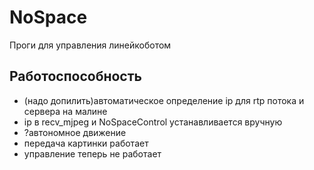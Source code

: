 # NoSpace
Проги для управления линейкоботом
## Работоспособность
- (надо допилить)автоматическое определение ip для rtp потока и сервера на малине
- ip в recv_mjpeg и NoSpaceControl устанавливается вручную
- ?автономное движение
- передача картинки работает
- управление теперь не работает
